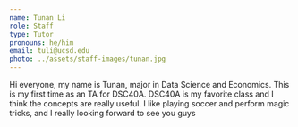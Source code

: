 ```yaml
---
name: Tunan Li
role: Staff
type: Tutor
pronouns: he/him 
email: tuli@ucsd.edu
photo: ../assets/staff-images/tunan.jpg
---
```

Hi everyone, my name is Tunan, major in Data Science and Economics. This is my first time as an TA for DSC40A. DSC40A is my favorite class and I think the concepts are really useful. I like playing soccer and perform magic tricks, and I really looking forward to see you guys